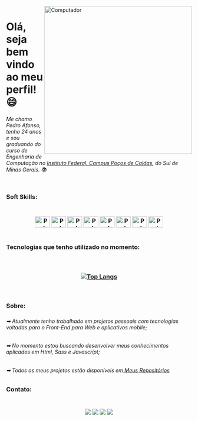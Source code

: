 <img src="https://raw.githubusercontent.com/MicaelliMedeiros/micaellimedeiros/master/image/computer-illustration.png" min-width="400px" max-width="400px" width="400px" align="right" alt="Computador">
<h1 align="left">Olá, seja bem vindo ao meu perfil! 😄 </h1>
<h6>
Me chamo Pedro Afonso, tenho 24 anos e sou graduando do curso de Engenharia de Computação no <a href="https://portal.pcs.ifsuldeminas.edu.br/">Instituto Federal, Campus Poços de Caldas</a>, do Sul de Minas Gerais. 📚
<br></br>
</h6>
<h3>Soft Skills:<h3> 
<div style="display: inline_block" align="center"><br>
<a href="https://html5.org/" target="_blank"><img align="center" title="HTML5" alt="Pedro-HTML" height="30" width="40" src="https://cdn-icons-png.flaticon.com/512/1216/1216733.png"></a>
 <a href="https://www.w3.org/Style/CSS/Overview.en.html" target="_blank"><img align="center" title="Css3" alt="Pedro-CSS" height="30" width="40" src="https://cdn-icons-png.flaticon.com/512/732/732190.png"></a>
<a href="https://sass-lang.com/" target="_blank"><img align="center" title="Sass" alt="Pedro-SASS" height="30" width="40" src="https://cdn-icons-png.flaticon.com/512/919/919831.png"></a>
<a href="https://www.javascript.com/" target="_blank"><img align="center" title="Javascript" alt="Pedro-JAVASCRIPT" height="30" width="40" src="https://cdn-icons-png.flaticon.com/512/1199/1199124.png"></a>
<a href="https://www.android.com/intl/pt-BR_br/" target="_blank"><img align="center" title="Android" alt="Pedro-ANDROID" height="30" width="40" src="https://cdn-icons-png.flaticon.com/512/2504/2504881.png"></a>
<a href="https://www.java.com/pt-BR/" target="_blank"><img align="center" title="Java" alt="Pedro-JAVA" height="30" width="40" src="https://cdn-icons-png.flaticon.com/512/919/919854.png"></a>
<a href="https://git-scm.com/" target="_blank"><img align="center" title="Git" alt="Pedro-GIT" height="30" width="40" src="https://cdn-icons-png.flaticon.com/512/4494/4494748.png"></a>
<a href="https://www.linux.org/"><img align="center" title="Git" alt="Pedro-GIT" height="30" width="40" src="https://cdn-icons-png.flaticon.com/512/546/546049.png"></a>
</div><br>
<h3>Tecnologias que tenho utilizado no momento:<h3> 
  <div style="display: inline_block" align="center"><br>
    
[![Top Langs](https://github-readme-status.vercel.app/api/top-langs?username=PedroPenhaa&layout=compact)](https://github.com/anuraghaza/github-readme-stats)

</div><br>
<h3>Sobre:<h3> 
<h6>➡   Atualmente tenho trabalhado em projetos pessoais com tecnologias voltadas para o Front-End para Web e aplicativos mobile;</h6>
<h6>➡   No momento estou buscando desenvolver meus conhecimentos aplicados em Html, Sass e Javascript;</h6>
<h6>➡   Todos os meus projetos estão disponíveis em<a href="https://github.com/PedroPenhaa?tab=repositories"> Meus Repositórios</a></h6>
</h6>
<h3>Contato:<h3> 
<div style="display: inline_block" align="center"><br>
<a href="https://www.instagram.com/pedro.penha98/" target="_blank"><img src="https://img.shields.io/badge/Instagram-E4405F?style=for-the-badge&logo=instagram&logoColor=white" target="_blank"></a>
<a href = "mailto:pedro.eng98@gmail.com"><img src="https://img.shields.io/badge/Gmail-D14836?style=for-the-badge&logo=gmail&logoColor=white" target="_blank"></a>
<a href="https://www.linkedin.com/in/pedro-afonso98/" target="_blank"><img src="https://img.shields.io/badge/-LinkedIn-%230077B5?style=for-the-badge&logo=linkedin&logoColor=white" target="_blank"></a> 
<a href="https://www.facebook.com/pedr0penha98/" target="_blank"><img src="https://img.shields.io/badge/Facebook-1877F2?style=for-the-badge&logo=facebook&logoColor=white" target="_blank"></a>
</div><br>
